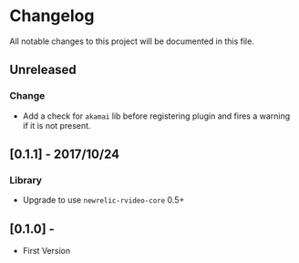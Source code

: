 # Changelog
All notable changes to this project will be documented in this file.

## Unreleased
### Change
- Add a check for `akamai` lib before registering plugin and fires a warning if it is not present.

## [0.1.1] - 2017/10/24
### Library
- Upgrade to use `newrelic-rvideo-core` 0.5+


## [0.1.0] - 
- First Version